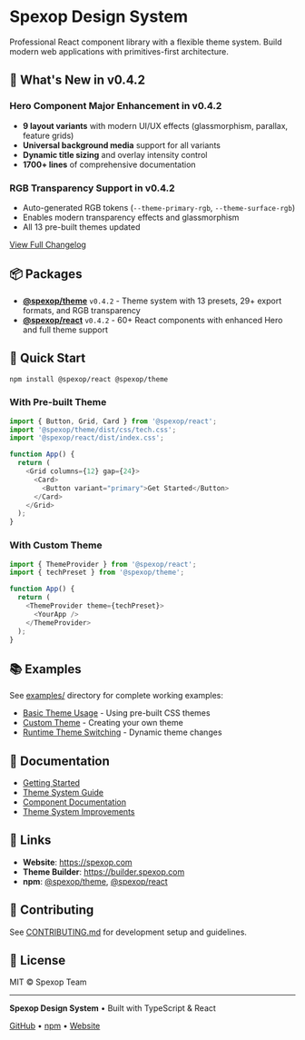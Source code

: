 # Spexop Design System

Professional React component library with a flexible theme system. Build modern web applications with primitives-first architecture.

## 🎉 What's New in v0.4.2

### Hero Component Major Enhancement in v0.4.2

- **9 layout variants** with modern UI/UX effects (glassmorphism, parallax, feature grids)
- **Universal background media** support for all variants
- **Dynamic title sizing** and overlay intensity control
- **1700+ lines** of comprehensive documentation

### RGB Transparency Support in v0.4.2

- Auto-generated RGB tokens (`--theme-primary-rgb`, `--theme-surface-rgb`)
- Enables modern transparency effects and glassmorphism
- All 13 pre-built themes updated

[View Full Changelog](./CHANGELOG.md)

## 📦 Packages

- **[@spexop/theme](./packages/theme)** `v0.4.2` - Theme system with 13 presets, 29+ export formats, and RGB transparency
- **[@spexop/react](./packages/react)** `v0.4.2` - 60+ React components with enhanced Hero and full theme support

## 🚀 Quick Start

```bash
npm install @spexop/react @spexop/theme
```

### With Pre-built Theme

```typescript
import { Button, Grid, Card } from '@spexop/react';
import '@spexop/theme/dist/css/tech.css';
import '@spexop/react/dist/index.css';

function App() {
  return (
    <Grid columns={12} gap={24}>
      <Card>
        <Button variant="primary">Get Started</Button>
      </Card>
    </Grid>
  );
}
```

### With Custom Theme

```typescript
import { ThemeProvider } from '@spexop/react';
import { techPreset } from '@spexop/theme';

function App() {
  return (
    <ThemeProvider theme={techPreset}>
      <YourApp />
    </ThemeProvider>
  );
}
```

## 📚 Examples

See [examples/](./examples) directory for complete working examples:

- [Basic Theme Usage](./examples/basic-theme) - Using pre-built CSS themes
- [Custom Theme](./examples/custom-theme) - Creating your own theme
- [Runtime Theme Switching](./examples/runtime-switching) - Dynamic theme changes

## 📖 Documentation

- [Getting Started](./docs/getting-started.md)
- [Theme System Guide](./packages/theme/README.md)
- [Component Documentation](./packages/react/README.md)
- [Theme System Improvements](./docs/theme-system-improvements.md)

## 🔗 Links

- **Website**: <https://spexop.com>
- **Theme Builder**: <https://builder.spexop.com>
- **npm**: [@spexop/theme](https://www.npmjs.com/package/@spexop/theme), [@spexop/react](https://www.npmjs.com/package/@spexop/react)

## 🤝 Contributing

See [CONTRIBUTING.md](./CONTRIBUTING.md) for development setup and guidelines.

## 📄 License

MIT © Spexop Team

---

**Spexop Design System** • Built with TypeScript & React

[GitHub](https://github.com/spexop-ui/design-system) • [npm](https://www.npmjs.com/org/spexop) • [Website](https://spexop.com)
